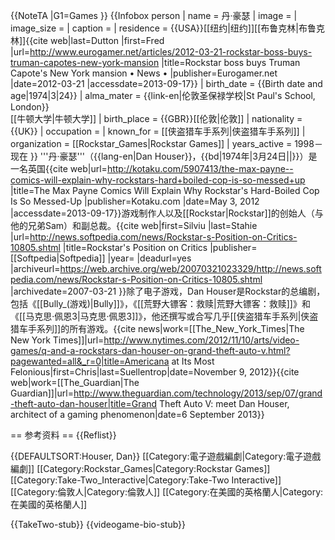 {{NoteTA
|G1=Games
}}
{{Infobox person
| name         = 丹·豪瑟
| image        = 
| image_size   =
| caption      = 
| residence    = {{USA}}[[纽约|纽约]][[布鲁克林|布鲁克林]]<ref>{{cite web|last=Dutton |first=Fred |url=http://www.eurogamer.net/articles/2012-03-21-rockstar-boss-buys-truman-capotes-new-york-mansion |title=Rockstar boss buys Truman Capote's New York mansion • News • |publisher=Eurogamer.net |date=2012-03-21 |accessdate=2013-09-17}}</ref>
| birth_date   = {{Birth date and age|1974|3|24}}
| alma_mater   = {{link-en|伦敦圣保禄学校|St Paul's School, London}}<br/>[[牛顿大学|牛顿大学]]
| birth_place  = {{GBR}}[[伦敦|伦敦]]
| nationality  = {{UK}}<ref name="Kotaku_English" />
| occupation   =
| known_for    = [[侠盗猎车手系列|侠盗猎车手系列]]
| organization = [[Rockstar_Games|Rockstar Games]]
| years_active = 1998－现在
}}
'''丹·豪瑟'''（{{lang-en|Dan Houser}}，{{bd|1974年|3月24日||}}）是一名英国<ref name="Kotaku_English">{{cite web|url=http://kotaku.com/5907413/the-max-payne--comics-will-explain-why-rockstars-hard+boiled-cop-is-so-messed+up |title=The Max Payne Comics Will Explain Why Rockstar's Hard-Boiled Cop Is So Messed-Up |publisher=Kotaku.com |date=May 3, 2012 |accessdate=2013-09-17}}</ref>游戏制作人以及[[Rockstar|Rockstar]]的创始人（与他的兄弟Sam）和副总裁。<ref>{{cite web|first=Silviu |last=Stahie |url=http://news.softpedia.com/news/Rockstar-s-Position-on-Critics-10805.shtml |title=Rockstar's Position on Critics |publisher=[[Softpedia|Softpedia]] |year= |deadurl=yes |archiveurl=https://web.archive.org/web/20070321023329/http://news.softpedia.com/news/Rockstar-s-Position-on-Critics-10805.shtml |archivedate=2007-03-21 }}</ref>除了电子游戏，Dan Houser是Rockstar的总编剧，<ref name="NYT" />包括《[[Bully_(游戏)|Bully]]》，《[[荒野大镖客：救赎|荒野大镖客：救赎]]》和《[[马克思·佩恩3|马克思·佩恩3]]》，他还撰写或合写几乎[[侠盗猎车手系列|侠盗猎车手系列]]的所有游戏。<ref name="NYT">{{cite news|work=[[The_New_York_Times|The New York Times]]|url=http://www.nytimes.com/2012/11/10/arts/video-games/q-and-a-rockstars-dan-houser-on-grand-theft-auto-v.html?pagewanted=all&_r=0|title=Americana at Its Most Felonious|first=Chris|last=Suellentrop|date=November 9, 2012}}</ref><ref name="TG">{{cite web|work=[[The_Guardian|The Guardian]]|url=http://www.theguardian.com/technology/2013/sep/07/grand-theft-auto-dan-houser|title=Grand Theft Auto V: meet Dan Houser, architect of a gaming phenomenon|date=6 September 2013}}</ref>

== 参考资料 ==
{{Reflist}}

{{DEFAULTSORT:Houser, Dan}}
[[Category:電子遊戲編劇|Category:電子遊戲編劇]]
[[Category:Rockstar_Games|Category:Rockstar Games]]
[[Category:Take-Two_Interactive|Category:Take-Two Interactive]]
[[Category:倫敦人|Category:倫敦人]]
[[Category:在美國的英格蘭人|Category:在美國的英格蘭人]]

{{TakeTwo-stub}}
{{videogame-bio-stub}}